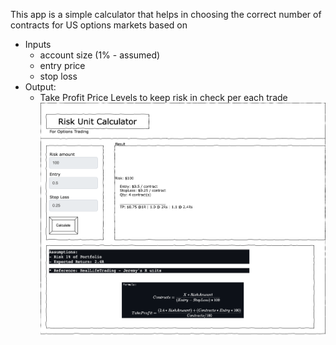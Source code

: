 This app is a simple calculator that helps in choosing the correct number of contracts for US options markets based on
* Inputs
  * account size (1% - assumed)
  * entry price
  * stop loss
* Output:
  * Take Profit Price Levels to keep risk in check per each trade
![alt text](Wireframe.png)
